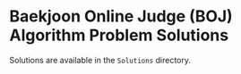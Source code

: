 # Baekjoon Online Judge (BOJ) Algorithm Problem Solutions

Solutions are available in the `Solutions` directory.
